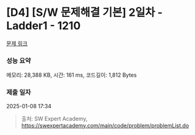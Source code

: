 # [D4] [S/W 문제해결 기본] 2일차 - Ladder1 - 1210 

[문제 링크](https://swexpertacademy.com/main/code/problem/problemDetail.do?contestProbId=AV14ABYKADACFAYh) 

### 성능 요약

메모리: 28,388 KB, 시간: 161 ms, 코드길이: 1,812 Bytes

### 제출 일자

2025-01-08 17:34



> 출처: SW Expert Academy, https://swexpertacademy.com/main/code/problem/problemList.do